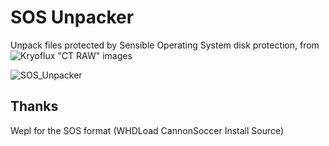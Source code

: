 # SOS Unpacker

Unpack files protected by Sensible Operating System disk protection, from ![Kryoflux "CT RAW" images](https://blog.legacymode.com/2018/09/09/floppy-disk-archiving/)

![SOS_Unpacker](https://user-images.githubusercontent.com/1327406/47247552-22232180-d450-11e8-948c-487ec32b5258.png)


## Thanks

Wepl for the SOS format (WHDLoad CannonSoccer Install Source)
